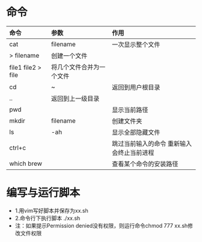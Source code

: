 
# 命令

命令|参数|作用
:-|:-|:-
cat|filename|一次显示整个文件
|> filename|创建一个文件
|file1 file2 > file|将几个文件合并为一个文件
cd|~|返回到用户根目录
|..|返回到上一级目录
pwd||显示当前路径
mkdir|filename|创建文件夹
ls|-ah|显示全部隐藏文件
ctrl+c||跳过当前输入的命令 重新输入 会终止当前进程
which brew||查看某个命令的安装路径

# 编写与运行脚本
- 1.用vim写好脚本并保存为xx.sh
- 2.命令行下执行脚本 ./xx.sh
- 注：如果提示Permission denied没有权限，则运行命令chmod 777 xx.sh修改文件权限
